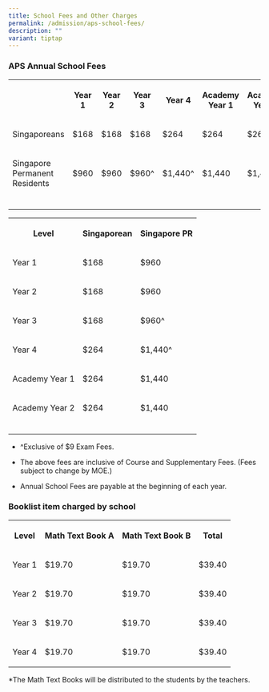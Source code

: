 ```yaml
---
title: School Fees and Other Charges
permalink: /admission/aps-school-fees/
description: ""
variant: tiptap
---
```

<h3>APS Annual School Fees</h3>
<table style="minWidth: 175px">
<colgroup>
<col>
<col>
<col>
<col>
<col>
<col>
<col>
</colgroup>
<tbody>
<tr>
<th rowspan="1" colspan="1">
<p></p>
</th>
<th rowspan="1" colspan="1">
<p>Year 1</p>
</th>
<th rowspan="1" colspan="1">
<p>Year 2</p>
</th>
<th rowspan="1" colspan="1">
<p>Year 3</p>
</th>
<th rowspan="1" colspan="1">
<p><strong>Year 4</strong>
</p>
</th>
<th rowspan="1" colspan="1">
<p>Academy Year 1</p>
</th>
<th rowspan="1" colspan="1">
<p>Academy Year 2</p>
</th>
</tr>
<tr>
<td rowspan="1" colspan="1">
<p>Singaporeans</p>
</td>
<td rowspan="1" colspan="1">
<p>$168</p>
</td>
<td rowspan="1" colspan="1">
<p>$168</p>
</td>
<td rowspan="1" colspan="1">
<p>$168</p>
</td>
<td rowspan="1" colspan="1">
<p>$264</p>
</td>
<td rowspan="1" colspan="1">
<p>$264</p>
</td>
<td rowspan="1" colspan="1">
<p>$264</p>
</td>
</tr>
<tr>
<td rowspan="1" colspan="1">
<p>Singapore Permanent Residents</p>
</td>
<td rowspan="1" colspan="1">
<p>$960</p>
</td>
<td rowspan="1" colspan="1">
<p>$960</p>
</td>
<td rowspan="1" colspan="1">
<p>$960^</p>
</td>
<td rowspan="1" colspan="1">
<p>$1,440^</p>
</td>
<td rowspan="1" colspan="1">
<p>$1,440</p>
</td>
<td rowspan="1" colspan="1">
<p>$1,440</p>
</td>
</tr>
<tr>
<td rowspan="1" colspan="1">
<p></p>
</td>
<td rowspan="1" colspan="1">
<p></p>
</td>
<td rowspan="1" colspan="1">
<p></p>
</td>
<td rowspan="1" colspan="1">
<p></p>
</td>
<td rowspan="1" colspan="1">
<p></p>
</td>
<td rowspan="1" colspan="1">
<p></p>
</td>
<td rowspan="1" colspan="1">
<p></p>
</td>
</tr>
</tbody>
</table>
<p></p>
<table style="minWidth: 75px">
<colgroup>
<col>
<col>
<col>
</colgroup>
<tbody>
<tr>
<th rowspan="1" colspan="1">
<p>Level</p>
</th>
<th rowspan="1" colspan="1">
<p>Singaporean</p>
</th>
<th rowspan="1" colspan="1">
<p>Singapore PR</p>
</th>
</tr>
<tr>
<td rowspan="1" colspan="1">
<p>Year 1</p>
</td>
<td rowspan="1" colspan="1">
<p>$168</p>
</td>
<td rowspan="1" colspan="1">
<p>$960</p>
</td>
</tr>
<tr>
<td rowspan="1" colspan="1">
<p>Year 2</p>
</td>
<td rowspan="1" colspan="1">
<p>$168</p>
</td>
<td rowspan="1" colspan="1">
<p>$960</p>
</td>
</tr>
<tr>
<td rowspan="1" colspan="1">
<p>Year 3</p>
</td>
<td rowspan="1" colspan="1">
<p>$168</p>
</td>
<td rowspan="1" colspan="1">
<p>$960^</p>
</td>
</tr>
<tr>
<td rowspan="1" colspan="1">
<p>Year 4</p>
</td>
<td rowspan="1" colspan="1">
<p>$264</p>
</td>
<td rowspan="1" colspan="1">
<p>$1,440^</p>
</td>
</tr>
<tr>
<td rowspan="1" colspan="1">
<p>Academy Year 1</p>
</td>
<td rowspan="1" colspan="1">
<p>$264</p>
</td>
<td rowspan="1" colspan="1">
<p>$1,440</p>
</td>
</tr>
<tr>
<td rowspan="1" colspan="1">
<p>Academy Year 2</p>
</td>
<td rowspan="1" colspan="1">
<p>$264</p>
</td>
<td rowspan="1" colspan="1">
<p>$1,440</p>
</td>
</tr>
<tr>
<td rowspan="1" colspan="1">
<p></p>
</td>
<td rowspan="1" colspan="1">
<p></p>
</td>
<td rowspan="1" colspan="1">
<p></p>
</td>
</tr>
</tbody>
</table>
<ul data-tight="true" class="tight">
<li>
<p>^Exclusive of $9 Exam Fees.</p>
</li>
<li>
<p>The above&nbsp;fees are inclusive of Course and Supplementary Fees. (Fees
subject to change by MOE.)</p>
</li>
<li>
<p>Annual School Fees are payable at the beginning of each year.</p>
</li>
</ul>
<p></p>
<h3>Booklist item charged by school</h3>
<table style="minWidth: 100px">
<colgroup>
<col>
<col>
<col>
<col>
</colgroup>
<tbody>
<tr>
<th rowspan="1" colspan="1">
<p>Level</p>
</th>
<th rowspan="1" colspan="1">
<p>Math Text Book A</p>
</th>
<th rowspan="1" colspan="1">
<p>Math Text Book B</p>
</th>
<th rowspan="1" colspan="1">
<p>Total</p>
</th>
</tr>
<tr>
<td rowspan="1" colspan="1">
<p>Year 1</p>
</td>
<td rowspan="1" colspan="1">
<p>$19.70</p>
</td>
<td rowspan="1" colspan="1">
<p>$19.70</p>
</td>
<td rowspan="1" colspan="1">
<p>$39.40</p>
</td>
</tr>
<tr>
<td rowspan="1" colspan="1">
<p>Year 2</p>
</td>
<td rowspan="1" colspan="1">
<p>$19.70</p>
</td>
<td rowspan="1" colspan="1">
<p>$19.70</p>
</td>
<td rowspan="1" colspan="1">
<p>$39.40</p>
</td>
</tr>
<tr>
<td rowspan="1" colspan="1">
<p>Year 3</p>
</td>
<td rowspan="1" colspan="1">
<p>$19.70</p>
</td>
<td rowspan="1" colspan="1">
<p>$19.70</p>
</td>
<td rowspan="1" colspan="1">
<p>$39.40</p>
</td>
</tr>
<tr>
<td rowspan="1" colspan="1">
<p>Year 4</p>
</td>
<td rowspan="1" colspan="1">
<p>$19.70</p>
</td>
<td rowspan="1" colspan="1">
<p>$19.70</p>
</td>
<td rowspan="1" colspan="1">
<p>$39.40</p>
</td>
</tr>
</tbody>
</table>
<p></p>
<p></p>
<p>*The Math Text Books will be distributed to the students by the teachers.</p>
<p></p>
<p></p>
<p></p>